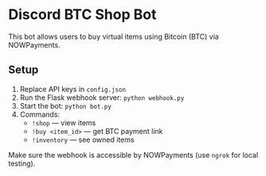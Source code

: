# Discord BTC Shop Bot

This bot allows users to buy virtual items using Bitcoin (BTC) via NOWPayments.

## Setup

1. Replace API keys in `config.json`
2. Run the Flask webhook server: `python webhook.py`
3. Start the bot: `python bot.py`
4. Commands:
   - `!shop` — view items
   - `!buy <item_id>` — get BTC payment link
   - `!inventory` — see owned items

Make sure the webhook is accessible by NOWPayments (use `ngrok` for local testing).
